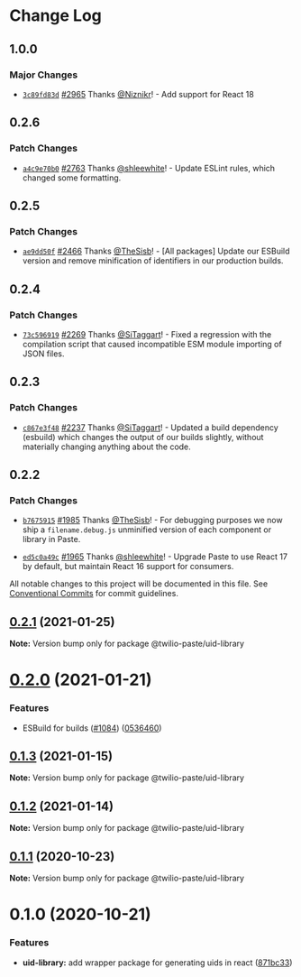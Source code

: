 # Change Log

## 1.0.0

### Major Changes

- [`3c89fd83d`](https://github.com/twilio-labs/paste/commit/3c89fd83d09c0f49e362c4d33ade4d3688d7381a) [#2965](https://github.com/twilio-labs/paste/pull/2965) Thanks [@Niznikr](https://github.com/Niznikr)! - Add support for React 18

## 0.2.6

### Patch Changes

- [`a4c9e70b0`](https://github.com/twilio-labs/paste/commit/a4c9e70b0820bfb2a41f58a61e7f991d9fa3a09b) [#2763](https://github.com/twilio-labs/paste/pull/2763) Thanks [@shleewhite](https://github.com/shleewhite)! - Update ESLint rules, which changed some formatting.

## 0.2.5

### Patch Changes

- [`ae9dd50f`](https://github.com/twilio-labs/paste/commit/ae9dd50fd2c14436cb984c2daec3914daca20866) [#2466](https://github.com/twilio-labs/paste/pull/2466) Thanks [@TheSisb](https://github.com/TheSisb)! - [All packages] Update our ESBuild version and remove minification of identifiers in our production builds.

## 0.2.4

### Patch Changes

- [`73c596919`](https://github.com/twilio-labs/paste/commit/73c5969191c04b4721a059c9dee329126afc1a8e) [#2269](https://github.com/twilio-labs/paste/pull/2269) Thanks [@SiTaggart](https://github.com/SiTaggart)! - Fixed a regression with the compilation script that caused incompatible ESM module importing of JSON files.

## 0.2.3

### Patch Changes

- [`c867e3f48`](https://github.com/twilio-labs/paste/commit/c867e3f48d739409d1f54fa18c4d2bee1d9242cf) [#2237](https://github.com/twilio-labs/paste/pull/2237) Thanks [@SiTaggart](https://github.com/SiTaggart)! - Updated a build dependency (esbuild) which changes the output of our builds slightly, without materially changing anything about the code.

## 0.2.2

### Patch Changes

- [`b7675915`](https://github.com/twilio-labs/paste/commit/b76759157a8c554863b6e37ddb6ea081c1c53258) [#1985](https://github.com/twilio-labs/paste/pull/1985) Thanks [@TheSisb](https://github.com/TheSisb)! - For debugging purposes we now ship a `filename.debug.js` unminified version of each component or library in Paste.

* [`ed5c0a49c`](https://github.com/twilio-labs/paste/commit/ed5c0a49ced5c524607cac7166d3aa4c389f2e7f) [#1965](https://github.com/twilio-labs/paste/pull/1965) Thanks [@shleewhite](https://github.com/shleewhite)! - Upgrade Paste to use React 17 by default, but maintain React 16 support for consumers.

All notable changes to this project will be documented in this file.
See [Conventional Commits](https://conventionalcommits.org) for commit guidelines.

## [0.2.1](https://github.com/twilio-labs/paste/compare/@twilio-paste/uid-library@0.2.0...@twilio-paste/uid-library@0.2.1) (2021-01-25)

**Note:** Version bump only for package @twilio-paste/uid-library

# [0.2.0](https://github.com/twilio-labs/paste/compare/@twilio-paste/uid-library@0.1.3...@twilio-paste/uid-library@0.2.0) (2021-01-21)

### Features

- ESBuild for builds ([#1084](https://github.com/twilio-labs/paste/issues/1084)) ([0536460](https://github.com/twilio-labs/paste/commit/053646011508be10477d5b732269cdb0419235d7))

## [0.1.3](https://github.com/twilio-labs/paste/compare/@twilio-paste/uid-library@0.1.2...@twilio-paste/uid-library@0.1.3) (2021-01-15)

**Note:** Version bump only for package @twilio-paste/uid-library

## [0.1.2](https://github.com/twilio-labs/paste/compare/@twilio-paste/uid-library@0.1.1...@twilio-paste/uid-library@0.1.2) (2021-01-14)

**Note:** Version bump only for package @twilio-paste/uid-library

## [0.1.1](https://github.com/twilio-labs/paste/compare/@twilio-paste/uid-library@0.1.0...@twilio-paste/uid-library@0.1.1) (2020-10-23)

**Note:** Version bump only for package @twilio-paste/uid-library

# 0.1.0 (2020-10-21)

### Features

- **uid-library:** add wrapper package for generating uids in react ([871bc33](https://github.com/twilio-labs/paste/commit/871bc33f222213ffae08d7aa4d10ddaf8ac7a52d))
